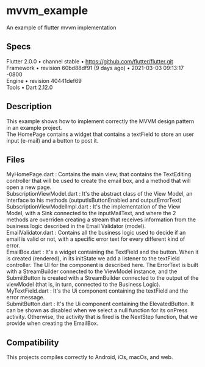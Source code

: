 # mvvm_example

An example of flutter mvvm implementation

## Specs

Flutter 2.0.0 • channel stable •
https://github.com/flutter/flutter.git  
Framework • revision 60bd88df91 (9 days ago) • 2021-03-03 09:13:17
-0800  
Engine • revision 40441def69  
Tools • Dart 2.12.0  

## Description

This example shows how to implement correctly the MVVM design pattern in an example project.  
The HomePage contains a widget that contains a textField to store an user input (e-mail) and a button to post it.  

## Files

MyHomePage.dart : Contains the main view, that contains the TextEditing controller that will be used to create the email box, and a method that will open a new page.  
SubscriptionViewModel.dart : It's the abstract class of the View Model, an interface to his methods (outputIsButtonEnabled and outputErrorText)  
SubscriptionViewModelImpl.dart : It's the implementation of the View Model, with a Sink connected to the inputMailText, and where the 2 methods are overriden creating a stream that receives information from the business logic described in the Email Validator (model).  
EmailValidator.dart : Contains all the business logic used to decide if an email is valid or not, with a specific error text for every different kind of error.  
EmailBox.dart : It's a widget containing the TextField and the button. When it is created (rendered), in its initState we add a listener to the textField controller. The UI for the component is described here.  The ErrorText is built with a StreamBuilder connected to the ViewModel instance, and the SubmitButton is created with a StreamBuilder connected to the output of the viewModel (that is, in turn, connected to the Business Logic).  
MyTextField.dart : It's the Ui component containing the textField and the error message.  
SubmitButton.dart : It's the Ui component containing the ElevatedButton. It can be shown as disabled when we select a null function for its onPress activity. Otherwise, the activity that is fired is the NextStep function, that we provide when creating the EmailBox.  

## Compatibility
This projects compiles correctly to Android, iOs, macOs, and web.
